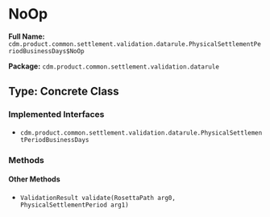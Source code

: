 # NoOp

**Full Name:** `cdm.product.common.settlement.validation.datarule.PhysicalSettlementPeriodBusinessDays$NoOp`

**Package:** `cdm.product.common.settlement.validation.datarule`

## Type: Concrete Class

### Implemented Interfaces

- `cdm.product.common.settlement.validation.datarule.PhysicalSettlementPeriodBusinessDays`

### Methods

#### Other Methods

- `ValidationResult validate(RosettaPath arg0, PhysicalSettlementPeriod arg1)`

